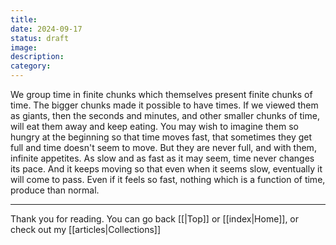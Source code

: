 ```yaml
---
title: 
date: 2024-09-17
status: draft
image: 
description: 
category:
---
```


We group time in finite chunks which themselves present finite
chunks of time. The bigger chunks made it possible to have times. 
If we viewed them as giants, then the seconds and minutes, and other 
smaller chunks of time, will eat them away and keep eating. You may 
wish to imagine them so hungry at the beginning so that time moves fast, 
that sometimes they get full and time doesn't seem to move. But they are 
never full, and with them, infinite appetites. As slow and as fast as it 
may seem, time  never changes its pace. And it keeps moving so that even 
when it seems slow, eventually it will come to pass. Even if it feels 
so fast, nothing which is a function of time, produce than normal.

















---
Thank you for reading. You can go back [[|Top]] or [[index|Home]], or check out my [[articles|Collections]]